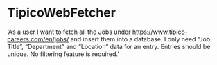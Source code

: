 # TipicoWebFetcher
‘As a user I want to fetch all the Jobs under https://www.tipico-careers.com/en/jobs/ and insert them into a database. I only need “Job Title”, “Department” and “Location” data for an entry. Entries should be unique. No filtering feature is required.’
